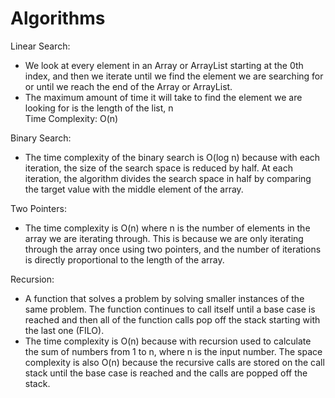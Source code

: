 # Algorithms

Linear Search:
- We look at every element in an Array or ArrayList starting at the 0th index, and then we iterate until we find the element we are searching for or until we reach the end of the Array or ArrayList.
- The maximum amount of time it will take to find the element we are looking for is the length of the list, n<br>
  Time Complexity: O(n)

Binary Search:
- The time complexity of the binary search is O(log n) because with each iteration, the size of the search space is reduced by half. At each iteration, the algorithm divides the search space in half by comparing the target value with the middle element of the array.

Two Pointers:
- The time complexity is O(n) where n is the number of elements in the array we are iterating through. This is because we are only iterating through the array once using two pointers, and the number of iterations is directly proportional to the length of the array.

Recursion:
- A function that solves a problem by solving smaller instances of the same problem. The function continues to call itself until a base case is reached and then all of the function calls pop off the stack starting with the last one (FILO).
- The time complexity is O(n) because with recursion used to calculate the sum of numbers from 1 to n, where n is the input number. The space complexity is also O(n) because the recursive calls are stored on the call stack until the base case is reached and the calls are popped off the stack.
